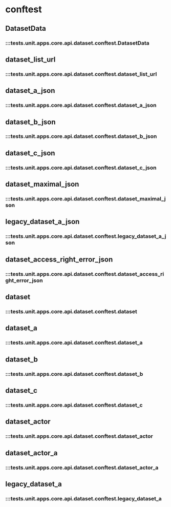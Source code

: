 # conftest

## DatasetData

### :::tests.unit.apps.core.api.dataset.conftest.DatasetData

## dataset_list_url

### :::tests.unit.apps.core.api.dataset.conftest.dataset_list_url

## dataset_a_json

### :::tests.unit.apps.core.api.dataset.conftest.dataset_a_json

## dataset_b_json

### :::tests.unit.apps.core.api.dataset.conftest.dataset_b_json

## dataset_c_json

### :::tests.unit.apps.core.api.dataset.conftest.dataset_c_json

## dataset_maximal_json

### :::tests.unit.apps.core.api.dataset.conftest.dataset_maximal_json

## legacy_dataset_a_json

### :::tests.unit.apps.core.api.dataset.conftest.legacy_dataset_a_json

## dataset_access_right_error_json

### :::tests.unit.apps.core.api.dataset.conftest.dataset_access_right_error_json

## dataset

### :::tests.unit.apps.core.api.dataset.conftest.dataset

## dataset_a

### :::tests.unit.apps.core.api.dataset.conftest.dataset_a

## dataset_b

### :::tests.unit.apps.core.api.dataset.conftest.dataset_b

## dataset_c

### :::tests.unit.apps.core.api.dataset.conftest.dataset_c

## dataset_actor

### :::tests.unit.apps.core.api.dataset.conftest.dataset_actor

## dataset_actor_a

### :::tests.unit.apps.core.api.dataset.conftest.dataset_actor_a

## legacy_dataset_a

### :::tests.unit.apps.core.api.dataset.conftest.legacy_dataset_a

